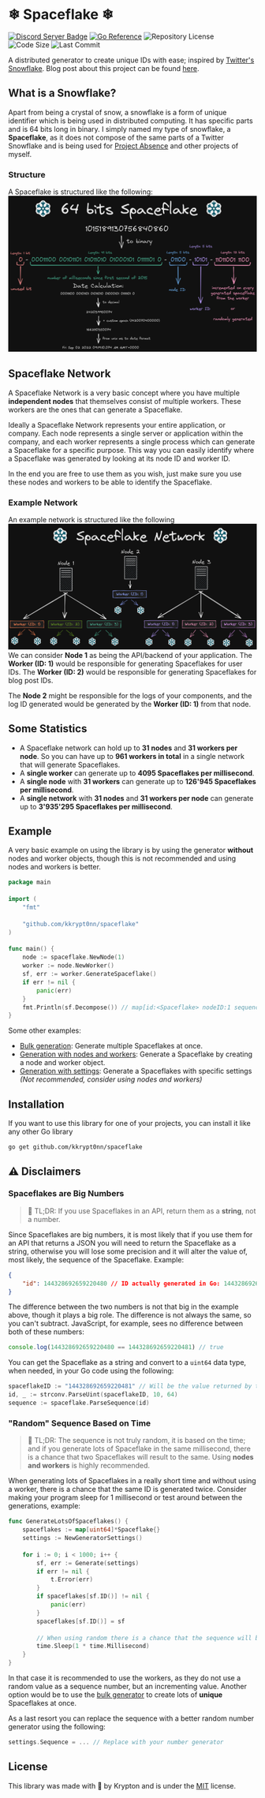 # ❄ Spaceflake ❄

[![Discord Server Badge](https://img.shields.io/discord/1358456011316396295?logo=discord)](https://discord.gg/xj6y5ZaTMr) [![Go Reference](https://pkg.go.dev/badge/github.com/kkrypt0nn/spaceflake.svg)](https://pkg.go.dev/github.com/kkrypt0nn/spaceflake) ![Repository License](https://img.shields.io/github/license/kkrypt0nn/spaceflake?style=flat-square) ![Code Size](https://img.shields.io/github/languages/code-size/kkrypt0nn/spaceflake?style=flat-square) ![Last Commit](https://img.shields.io/github/last-commit/kkrypt0nn/spaceflake?style=flat-square)

A distributed generator to create unique IDs with ease; inspired by [Twitter's Snowflake](https://github.com/twitter-archive/snowflake/tree/snowflake-2010). Blog post about this project can be found [here](https://krypton.ninja/2022/11/08/Generating-unique-IDs-with-the-Snowflake-algorithm/).

## What is a Snowflake?
Apart from being a crystal of snow, a snowflake is a form of unique identifier which is being used in distributed computing. It has specific parts and is 64 bits long in binary. I simply named my type of snowflake, a **Spaceflake**, as it does not compose of the same parts of a Twitter Snowflake and is being used for [Project Absence](https://github.com/ProjectAbsence) and other projects of myself.

### Structure
A Spaceflake is structured like the following:
![Parts of a 64 bits Spaceflake](assets/spaceflake_structure.png)

## Spaceflake Network
A Spaceflake Network is a very basic concept where you have multiple **independent nodes** that themselves consist of multiple workers. These workers are the ones that can generate a Spaceflake.

Ideally a Spaceflake Network represents your entire application, or company. Each node represents a single server or application within the company, and each worker represents a single process which can generate a Spaceflake for a specific purpose. This way you can easily identify where a Spaceflake was generated by looking at its node ID and worker ID.

In the end you are free to use them as you wish, just make sure you use these nodes and workers to be able to identify the Spaceflake.

### Example Network
An example network is structured like the following
![A simple Spaceflake Network](assets/spaceflake_network.png)
We can consider **Node 1** as being the API/backend of your application. The **Worker (ID: 1)** would be responsible for generating Spaceflakes for user IDs. The **Worker (ID: 2)** would be responsible for generating Spaceflakes for blog post IDs.

The **Node 2** might be responsible for the logs of your components, and the log ID generated would be generated by the **Worker (ID: 1)** from that node.

## Some Statistics
* A Spaceflake network can hold up to **31 nodes** and **31 workers per node**. So you can have up to **961 workers in total** in a single network that will generate Spaceflakes.
* A **single worker** can generate up to **4095 Spaceflakes per millisecond**.
* A **single node** with **31 workers** can generate up to **126'945 Spaceflakes per millisecond**.
* A **single network** with **31 nodes** and **31 workers per node** can generate up to **3'935'295 Spaceflakes per millisecond**.

## Example
A very basic example on using the library is by using the generator **without** nodes and worker objects, though this is not recommended and using nodes and workers is better.
```go
package main

import (
	"fmt"

	"github.com/kkrypt0nn/spaceflake"
)

func main() {
	node := spaceflake.NewNode(1)
	worker := node.NewWorker()
	sf, err := worker.GenerateSpaceflake()
	if err != nil {
		panic(err)
	}
	fmt.Println(sf.Decompose()) // map[id:<Spaceflake> nodeID:1 sequence:1 time:<timestamp> workerID:1]
}
```
Some other examples:
- [Bulk generation](examples/bulk/bulk.go): Generate multiple Spaceflakes at once.
- [Generation with nodes and workers](examples/node_workers/node_workers.go): Generate a Spaceflake by creating a node and worker object.
- [Generation with settings](examples/generate/generate.go): Generate a Spaceflakes with specific settings *(Not recommended, consider using nodes and workers)*

## Installation

If you want to use this library for one of your projects, you can install it like any other Go library

```shell
go get github.com/kkrypt0nn/spaceflake
```

## ⚠️ Disclaimers
### Spaceflakes are Big Numbers
> 📜 TL;DR: If you use Spaceflakes in an API, return them as a **string**, not a number.

Since Spaceflakes are big numbers, it is most likely that if you use them for an API that returns a JSON you will need to return the Spaceflake as a string, otherwise you will lose some precision and it will alter the value of, most likely, the sequence of the Spaceflake. Example:
```json
{
	"id": 144328692659220480 // ID actually generated in Go: 144328692659220481
}
```
The difference between the two numbers is not that big in the example above, though it plays a big role. The difference is not always the same, so you can't subtract. JavaScript, for example, sees no difference between both of these numbers:
```js
console.log(144328692659220480 == 144328692659220481) // true
```

You can get the Spaceflake as a string and convert to a `uint64` data type, when needed, in your Go code using the following:
```Go
spaceflakeID := "144328692659220481" // Will be the value returned by the API
id, _ := strconv.ParseUint(spaceflakeID, 10, 64)
sequence := spaceflake.ParseSequence(id)
```
### "Random" Sequence Based on Time
> 📜 TL;DR: The sequence is not truly random, it is based on the time; and if you generate lots of Spaceflake in the same millisecond, there is a chance that two Spaceflakes will result to the same. Using **nodes and workers** is highly recommended.

When generating lots of Spaceflakes in a really short time and without using a worker, there is a chance that the same ID is generated twice. Consider making your program sleep for 1 millisecond or test around between the generations, example:
```go
func GenerateLotsOfSpaceflakes() {
	spaceflakes := map[uint64]*Spaceflake{}
	settings := NewGeneratorSettings()

	for i := 0; i < 1000; i++ {
		sf, err := Generate(settings)
		if err != nil {
			t.Error(err)
		}
		if spaceflakes[sf.ID()] != nil {
			panic(err)
		}
		spaceflakes[sf.ID()] = sf

		// When using random there is a chance that the sequence will be twice the same due to Go's speed, hence using a worker is better. We wait a millisecond to make sure it's different.
		time.Sleep(1 * time.Millisecond)
	}
}
```
In that case it is recommended to use the workers, as they do not use a random value as a sequence number, but an incrementing value. Another option would be to use the [bulk generator](examples/bulk/bulk.go) to create lots of **unique** Spaceflakes at once.

As a last resort you can replace the sequence with a better random number generator using the following:
```go
settings.Sequence = ... // Replace with your number generator
```

## License

This library was made with 💜 by Krypton and is under the [MIT](LICENSE.md) license.
